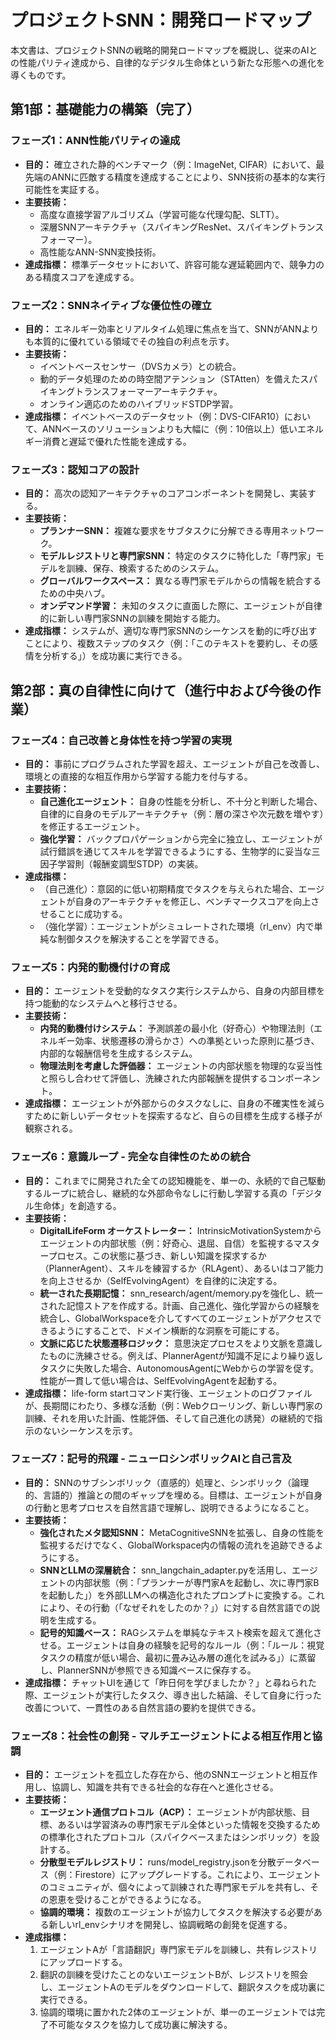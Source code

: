 # **プロジェクトSNN：開発ロードマップ**

本文書は、プロジェクトSNNの戦略的開発ロードマップを概説し、従来のAIとの性能パリティ達成から、自律的なデジタル生命体という新たな形態への進化を導くものです。

## **第1部：基礎能力の構築（完了）**

### **フェーズ1：ANN性能パリティの達成**

* **目的：** 確立された静的ベンチマーク（例：ImageNet, CIFAR）において、最先端のANNに匹敵する精度を達成することにより、SNN技術の基本的な実行可能性を実証する。  
* **主要技術：**  
  * 高度な直接学習アルゴリズム（学習可能な代理勾配、SLTT）。  
  * 深層SNNアーキテクチャ（スパイキングResNet、スパイキングトランスフォーマー）。  
  * 高性能なANN-SNN変換技術。  
* **達成指標：** 標準データセットにおいて、許容可能な遅延範囲内で、競争力のある精度スコアを達成する。

### **フェーズ2：SNNネイティブな優位性の確立**

* **目的：** エネルギー効率とリアルタイム処理に焦点を当て、SNNがANNよりも本質的に優れている領域でその独自の利点を示す。  
* **主要技術：**  
  * イベントベースセンサー（DVSカメラ）との統合。  
  * 動的データ処理のための時空間アテンション（STAtten）を備えたスパイキングトランスフォーマーアーキテクチャ。  
  * オンライン適応のためのハイブリッドSTDP学習。  
* **達成指標：** イベントベースのデータセット（例：DVS-CIFAR10）において、ANNベースのソリューションよりも大幅に（例：10倍以上）低いエネルギー消費と遅延で優れた性能を達成する。

### **フェーズ3：認知コアの設計**

* **目的：** 高次の認知アーキテクチャのコアコンポーネントを開発し、実装する。  
* **主要技術：**  
  * **プランナーSNN：** 複雑な要求をサブタスクに分解できる専用ネットワーク。  
  * **モデルレジストリと専門家SNN：** 特定のタスクに特化した「専門家」モデルを訓練、保存、検索するためのシステム。  
  * **グローバルワークスペース：** 異なる専門家モデルからの情報を統合するための中央ハブ。  
  * **オンデマンド学習：** 未知のタスクに直面した際に、エージェントが自律的に新しい専門家SNNの訓練を開始する能力。  
* **達成指標：** システムが、適切な専門家SNNのシーケンスを動的に呼び出すことにより、複数ステップのタスク（例：「このテキストを要約し、その感情を分析する」）を成功裏に実行できる。

## **第2部：真の自律性に向けて（進行中および今後の作業）**

### **フェーズ4：自己改善と身体性を持つ学習の実現**

* **目的：** 事前にプログラムされた学習を超え、エージェントが自己を改善し、環境との直接的な相互作用から学習する能力を付与する。  
* **主要技術：**  
  * **自己進化エージェント：** 自身の性能を分析し、不十分と判断した場合、自律的に自身のモデルアーキテクチャ（例：層の深さや次元数を増やす）を修正するエージェント。  
  * **強化学習：** バックプロパゲーションから完全に独立し、エージェントが試行錯誤を通じてスキルを学習できるようにする、生物学的に妥当な三因子学習則（報酬変調型STDP）の実装。  
* **達成指標：**  
  * （自己進化）：意図的に低い初期精度でタスクを与えられた場合、エージェントが自身のアーキテクチャを修正し、ベンチマークスコアを向上させることに成功する。  
  * （強化学習）：エージェントがシミュレートされた環境（rl\_env）内で単純な制御タスクを解決することを学習できる。

### **フェーズ5：内発的動機付けの育成**

* **目的：** エージェントを受動的なタスク実行システムから、自身の内部目標を持つ能動的なシステムへと移行させる。  
* **主要技術：**  
  * **内発的動機付けシステム：** 予測誤差の最小化（好奇心）や物理法則（エネルギー効率、状態遷移の滑らかさ）への準拠といった原則に基づき、内部的な報酬信号を生成するシステム。  
  * **物理法則を考慮した評価器：** エージェントの内部状態を物理的な妥当性と照らし合わせて評価し、洗練された内部報酬を提供するコンポーネント。  
* **達成指標：** エージェントが外部からのタスクなしに、自身の不確実性を減らすために新しいデータセットを探索するなど、自らの目標を生成する様子が観察される。

### **フェーズ6：意識ループ \- 完全な自律性のための統合**

* **目的：** これまでに開発された全ての認知機能を、単一の、永続的で自己駆動するループに統合し、継続的な外部命令なしに行動し学習する真の「デジタル生命体」を創造する。  
* **主要技術：**  
  * **DigitalLifeForm オーケストレーター：** IntrinsicMotivationSystemからエージェントの内部状態（例：好奇心、退屈、自信）を監視するマスタープロセス。この状態に基づき、新しい知識を探求するか（PlannerAgent）、スキルを練習するか（RLAgent）、あるいはコア能力を向上させるか（SelfEvolvingAgent）を自律的に決定する。  
  * **統一された長期記憶：** snn\_research/agent/memory.pyを強化し、統一された記憶ストアを作成する。計画、自己進化、強化学習からの経験を統合し、GlobalWorkspaceを介してすべてのエージェントがアクセスできるようにすることで、ドメイン横断的な洞察を可能にする。  
  * **文脈に応じた状態遷移ロジック：** 意思決定プロセスをより文脈を意識したものに洗練させる。例えば、PlannerAgentが知識不足により繰り返しタスクに失敗した場合、AutonomousAgentにWebからの学習を促す。性能が一貫して低い場合は、SelfEvolvingAgentを起動する。  
* **達成指標：** life-form startコマンド実行後、エージェントのログファイルが、長期間にわたり、多様な活動（例：Webクローリング、新しい専門家の訓練、それを用いた計画、性能評価、そして自己進化の誘発）の継続的で指示のないシーケンスを示す。

### **フェーズ7：記号的飛躍 \- ニューロシンボリックAIと自己言及**

* **目的：** SNNのサブシンボリック（直感的）処理と、シンボリック（論理的、言語的）推論との間のギャップを埋める。目標は、エージェントが自身の行動と思考プロセスを自然言語で理解し、説明できるようになること。  
* **主要技術：**  
  * **強化されたメタ認知SNN：** MetaCognitiveSNNを拡張し、自身の性能を監視するだけでなく、GlobalWorkspace内の情報の流れを追跡できるようにする。  
  * **SNNとLLMの深層統合：** snn\_langchain\_adapter.pyを活用し、エージェントの内部状態（例：「プランナーが専門家Aを起動し、次に専門家Bを起動した」）を外部LLMへの構造化されたプロンプトに変換する。これにより、その行動（「なぜそれをしたのか？」）に対する自然言語での説明を生成する。  
  * **記号的知識ベース：** RAGシステムを単純なテキスト検索を超えて進化させる。エージェントは自身の経験を記号的なルール（例：「ルール：視覚タスクの精度が低い場合、最初に畳み込み層の進化を試みる」）に蒸留し、PlannerSNNが参照できる知識ベースに保存する。  
* **達成指標：** チャットUIを通じて「昨日何を学びましたか？」と尋ねられた際、エージェントが実行したタスク、導き出した結論、そして自身に行った改善について、一貫性のある自然言語の要約を提供できる。

### **フェーズ8：社会性の創発 \- マルチエージェントによる相互作用と協調**

* **目的：** エージェントを孤立した存在から、他のSNNエージェントと相互作用し、協調し、知識を共有できる社会的な存在へと進化させる。  
* **主要技術：**  
  * **エージェント通信プロトコル（ACP）：** エージェントが内部状態、目標、あるいは学習済みの専門家モデル全体といった情報を交換するための標準化されたプロトコル（スパイクベースまたはシンボリック）を設計する。  
  * **分散型モデルレジストリ：** runs/model\_registry.jsonを分散データベース（例：Firestore）にアップグレードする。これにより、エージェントのコミュニティが、個々によって訓練された専門家モデルを共有し、その恩恵を受けることができるようになる。  
  * **協調的環境：** 複数のエージェントが協力してタスクを解決する必要がある新しいrl\_envシナリオを開発し、協調戦略の創発を促進する。  
* **達成指標：**  
  1. エージェントAが「言語翻訳」専門家モデルを訓練し、共有レジストリにアップロードする。  
  2. 翻訳の訓練を受けたことのないエージェントBが、レジストリを照会し、エージェントAのモデルをダウンロードして、翻訳タスクを成功裏に実行できる。  
  3. 協調的環境に置かれた2体のエージェントが、単一のエージェントでは完了不可能なタスクを協力して成功裏に解決する。
